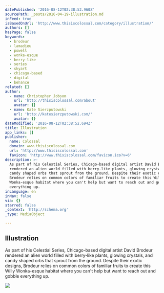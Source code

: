 ```yaml
---
datePublished: '2016-08-12T02:38:52.960Z'
sourcePath: _posts/2016-04-19-illustration.md
inFeed: true
isBasedOnUrl: 'http://www.thisiscolossal.com/category/illustration/'
authors: []
hasPage: false
keywords:
  - brodeur
  - lamadieu
  - powell
  - wonka-esque
  - berry-like
  - series
  - skyart
  - chicago-based
  - digital
  - behance
related: []
author:
  - name: Christopher Jobson
    url: 'http://thisiscolossal.com/about'
    avatar: {}
  - name: Kate Sierzputowski
    url: 'http://katesierzputowski.com/'
    avatar: {}
dateModified: '2016-08-12T02:38:52.694Z'
title: Illustration
app_links: []
publisher:
  name: Colossal
  domain: www.thisiscolossal.com
  url: 'http://www.thisiscolossal.com'
  favicon: 'http://www.thisiscolossal.com/favicon.ico?v=6'
description: >-
  As part of his Celestial Series, Chicago-based digital artist David Brodeur
  rendered an alien world filled with berry-like plants, glowing crystals, and
  candy shaped orbs that sprout from the ground. Despite their exotic designs,
  Brodeur relies on common colors of familiar fruits to create this Willy
  Wonka-esque habitat where you can't help but want to reach out and gobble
  everything up.
inLanguage: en
inNav: false
via: {}
starred: false
_context: 'http://schema.org'
_type: MediaObject

---
```

<article style=""><h1>Illustration</h1><p>As part of his Celestial Series, Chicago-based digital artist David Brodeur rendered an alien world filled with berry-like plants, glowing crystals, and candy shaped orbs that sprout from the ground. Despite their exotic designs, Brodeur relies on common colors of familiar fruits to create this Willy Wonka-esque habitat where you can't help but want to reach out and gobble everything up.</p><img src="https://s3-us-west-2.amazonaws.com/the-grid-img/p/4d6c337dd3c98bcadd87c6b27fd94f1493ae65eb.jpg" /></article>